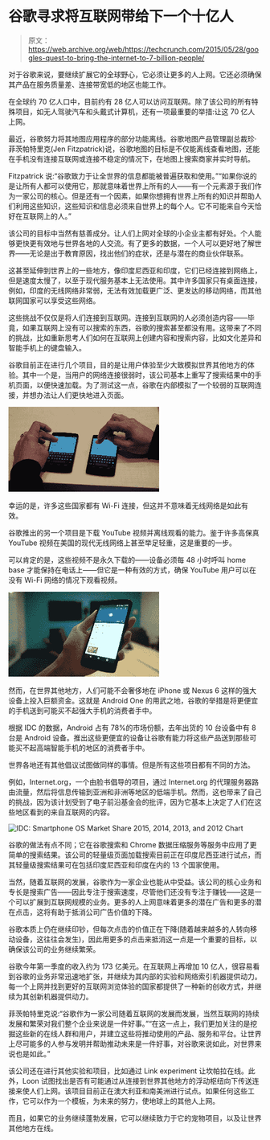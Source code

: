 # 谷歌寻求将互联网带给下一个十亿人 

> 原文：<https://web.archive.org/web/https://techcrunch.com/2015/05/28/googles-quest-to-bring-the-internet-to-7-billion-people/>

对于谷歌来说，要继续扩展它的全球野心，它必须让更多的人上网。它还必须确保其产品在服务质量差、连接带宽低的地区也能工作。

在全球约 70 亿人口中，目前约有 28 亿人可以访问互联网。除了该公司的所有特殊项目，如无人驾驶汽车和头戴式计算机，还有一项最重要的举措:让这 70 亿人上网。

最近，谷歌努力将其地图应用程序的部分功能离线。谷歌地图产品管理副总裁珍·菲茨帕特里克(Jen Fitzpatrick)说，谷歌地图的目标是不仅能离线查看地图，还能在手机没有连接互联网或连接不稳定的情况下，在地图上搜索商家并实时导航。

Fitzpatrick 说:“谷歌致力于让全世界的信息都能被普遍获取和使用。”“如果你说的是让所有人都可以使用它，那就意味着世界上所有的人——有一个元素源于我们作为一家公司的核心。但是还有一个因素，如果你想拥有世界上所有的知识并帮助人们利用这些知识，这些知识和信息必须来自世界上的每个人。它不可能来自今天恰好在互联网上的人。”

该公司的目标中当然有慈善成分。让人们上网对全球的小企业主都有好处。个人能够更快更有效地与世界各地的人交流。有了更多的数据，一个人可以更好地了解世界——无论是出于教育原因，找出他们的症状，还是与潜在的商业伙伴联系。

这甚至延伸到世界上的一些地方，像印度尼西亚和印度，它们已经连接到网络上，但是速度太慢了，以至于现代服务基本上无法使用。其中许多国家只有桌面连接，例如，印度的无线网络非常弱，无法有效加载更广泛、更发达的移动网络，而其他联网国家可以享受这些网络。

这些挑战不仅仅是将人们连接到互联网。连接到互联网的人必须创造内容——毕竟，如果互联网上没有可以搜索的东西，谷歌的搜索甚至都没有用。这带来了不同的挑战，比如重新思考人们如何在互联网上创建内容和搜索内容，比如文化差异和智能手机上的键盘输入。

谷歌目前正在进行几个项目，目的是让用户体验至少大致模拟世界其他地方的体验。其中一个是，当用户的网络连接很弱时，该公司基本上重写了搜索结果中的手机页面，以便快速加载。为了测试这一点，谷歌在内部模拟了一个较弱的互联网连接，并想办法让人们更快地进入页面。

![faster loading bar gif](img/3d30e85645ce6ecb24269440130325ae.png)

幸运的是，许多这些国家都有 Wi-Fi 连接，但这并不意味着无线网络是如此有效。

谷歌推出的另一个项目是下载 YouTube 视频并离线观看的能力。鉴于许多高保真 YouTube 视频在美国的现代无线网络上甚至举足轻重，这是重要的一步。

可以肯定的是，这些视频不是永久下载的——设备必须每 48 小时呼叫 home base 才能保持在电话上——但它是一种有效的方式，确保 YouTube 用户可以在没有 Wi-Fi 网络的情况下观看视频。

![Offline Gif (google io)](img/498a77cf1bd385a62a3b6b0a116c492f.png)

然而，在世界其他地方，人们可能不会奢侈地在 iPhone 或 Nexus 6 这样的强大设备上投入巨额资金。这就是 Android One 的用武之地，谷歌的举措是将更便宜的手机送到可能买不起强大手机的消费者手中。

根据 IDC 的数据，Android 占有 78%的市场份额，去年出货的 10 台设备中有 8 台是 Android 设备。推出这些更便宜的设备让谷歌有能力将这些产品送到那些可能买不起高端智能手机的地区的消费者手中。

世界各地还有其他倡议试图做同样的事情。但是所有这些项目都有不同的方法。

例如，Internet.org，一个由脸书倡导的项目，通过 Internet.org 的代理服务器路由流量，然后将信息传输到亚洲和非洲等地区的低端手机。然而，这也带来了自己的挑战，因为该计划受到了电子前沿基金会的批评，因为它基本上决定了人们在这些地区看到的来自互联网的内容。

![IDC: Smartphone OS Market Share 2015, 2014, 2013, and 2012 Chart](img/75e3cf553acfbe1120eaadb424730d5c.png)

谷歌的做法有点不同；它在谷歌搜索和 Chrome 数据压缩服务等服务中应用了更简单的搜索结果。该公司的轻量级页面加载搜索目前正在印度尼西亚进行试点，而其轻量级搜索结果可在包括印度尼西亚和印度在内的 13 个国家使用。

当然，随着互联网的发展，谷歌作为一家企业也能从中受益。该公司的核心业务和专长是搜索广告——因此专注于搜索速度，尽管他们还没有专注于赚钱——这是一个可以扩展到互联网规模的业务。更多的人上网意味着更多的潜在广告和更多的潜在点击，这将有助于抵消公司广告价值的下降。

谷歌本质上仍在继续印钞，但每次点击的价值正在下降(随着越来越多的人转向移动设备，这往往会发生)，因此用更多的点击来抵消这一点是一个重要的目标，以确保该公司的业务继续繁荣。

谷歌今年第一季度的收入约为 173 亿美元。在互联网上再增加 10 亿人，很容易看到谷歌的业务非常迅速地扩张，并继续为其内部的实验和网络索引机器提供动力。每一个上网并找到更好的互联网浏览体验的国家都提供了一种新的创收方式，并继续为其创新机器提供动力。

菲茨帕特里克说:“谷歌作为一家公司随着互联网的发展而发展，当然互联网的持续发展和繁荣对我们整个企业来说是一件好事。”“在这一点上，我们更加关注的是挖掘这些新的在线人群和用户，并建立这些将推动使用的产品、服务和平台。让世界上尽可能多的人参与发明并帮助推动未来是一件好事，对谷歌来说如此，对世界来说也是如此。”

该公司还在进行其他实验和项目，比如通过 Link experiment 让坎帕拉在线。此外，Loon 试图找出是否有可能通过从连接到世界其他地方的浮动枢纽向下传送连接来使人们上网。该项目目前正在澳大利亚和南美洲进行试点。如果任何这些工作，它可以作为一个模板，为未来的努力，使地球上的其他人上网。

而且，如果它的业务继续蓬勃发展，它可以继续致力于它的宠物项目，以及让世界其他地方在线。
